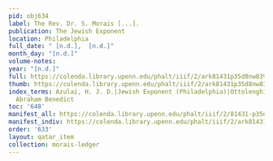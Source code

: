 ```yaml
---
pid: obj634
label: The Rev. Dr. S. Morais [...].
publication: The Jewish Exponent
location: Philadelphia
full_date: " [n.d.],  [n.d.]"
month_day: "[n.d.]"
volume-notes:
year: "[n.d.]"
full: https://colenda.library.upenn.edu/phalt/iiif/2/ark81431p35d8nw83%2FSHA256E-s6987655--0cef6d165da7dd323e1bdedc0d5a4afb09def3860076f7c2edc98c7a39ce8f0f.jpeg/full/3500,/0/default.jpg
thumb: https://colenda.library.upenn.edu/phalt/iiif/2/ark81431p35d8nw83%2FSHA256E-s6987655--0cef6d165da7dd323e1bdedc0d5a4afb09def3860076f7c2edc98c7a39ce8f0f.jpeg/full/!200,200/0/default.jpg
index_terms: Azulai, H. J. D.|Jewish Exponent (Philadelphia)|Ottolenghi, Moses|Piperno,
  Abraham Benedict
toc: '648'
manifest_all: https://colenda.library.upenn.edu/phalt/iiif/2/81431-p35d8nw83/manifest
manifest_indiv: https://colenda.library.upenn.edu/phalt/iiif/2/ark81431p35d8nw83%2FSHA256E-s6987655--0cef6d165da7dd323e1bdedc0d5a4afb09def3860076f7c2edc98c7a39ce8f0f.jpeg
order: '633'
layout: qatar_item
collection: morais-ledger
---
```

